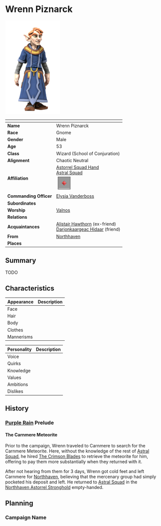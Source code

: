# Wrenn Piznarck

<img src="../../images/people/wrenn-piznarck.png" height="300" />

| []() | |
| --- | --- |
| **Name** | Wrenn Piznarck |
| **Race** | Gnome |
| **Gender** | Male |
| **Age** | 53 |
| **Class** | Wizard (School of Conjuration) |
| **Alignment** | Chaotic Neutral |
| **Affiliation** | [Astorrel Squad Hand](../civilisations/kingdom-of-astor/organisations/astorrel/ranks/2-squad-hand.md)<br />[Astral Squad](../civilisations/kingdom-of-astor/organisations/astorrel/squads/astral.md)<br /><img src="../../images/ranks/astorrel-2-squad-hand.png" height="50" /> |
| **Commanding Officer** | [Elysia Vanderboss](elysia-vanderboss.md) |
| **Subordinates** | |
| **Worship** | [Valnos](../gods/gods/valnos.md) |
| **Relations** | |
| **Acquaintances** | [Alistair Hawthorn](alistair-hawthorn.md) (ex-friend)<br />[Darjonkaargeac Hidaar](darjonkaargeac-hidaar.md) (friend) |
| **From** | [Northhaven](../places/cities/northhaven.md) |
| **Places** | |

## Summary

TODO

## Characteristics

| Appearance | Description |
| --- | --- |
| Face | |
| Hair | |
| Body | |
| Clothes | |
| Mannerisms | |

| Personality | Description |
| --- | --- |
| Voice | |
| Quirks | |
| Knowledge | |
| Values | |
| Ambitions | |
| Dislikes | |

## History

### [Purple Rain](../../campaigns/purple-rain/purple-rain.md) Prelude

#### The Carnmere Meteorite

Prior to the campaign, Wrenn traveled to Carnmere to search for the Carnmere Meteorite. Here, without the knowledge of the rest of [Astral Squad](../civilisations/kingdom-of-astor/organisations/astorrel/squads/astral.md), he hired [The Crimson Blades](../civilisations/kingdom-of-astor/organisations/the-crimson-blades.md) to retrieve the meteorite for him, offering to pay them more substantially when they returned with it.

After not hearing from them for 3 days, Wrenn got cold feet and left Carnmere for [Northhaven](../places/cities/northhaven.md), believing that the mercenary group had simply pocketed his deposit and left. He returned to [Astral Squad](../civilisations/kingdom-of-astor/organisations/astorrel/squads/astral.md) in the [Northhaven Astorrel Stronghold](../places/strongholds/northhaven-astorrel-stronghold.md) empty-handed.

## Planning

### Campaign Name
